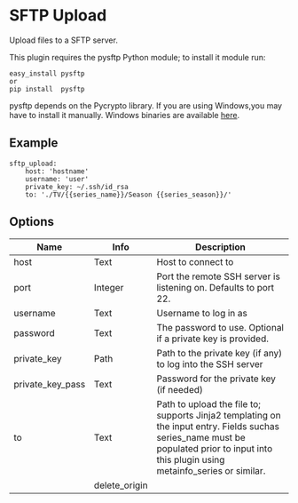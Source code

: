 # SFTP Upload
Upload files to a SFTP server. 

This plugin requires the pysftp Python module; to install it module run:

```
easy_install pysftp
or
pip install  pysftp
```

pysftp depends on the Pycrypto library. If you are using Windows,you may have to install it manually. Windows binaries are available [here](http://www.voidspace.org.uk/python/modules.shtml#pycrypto).

## Example
```
sftp_upload:
    host: 'hostname'
    username: 'user'
    private_key: ~/.ssh/id_rsa
    to: './TV/{{series_name}}/Season {{series_season}}/'
```

## Options

| **Name** | **Info** | **Description** |
| --- | --- | --- |
|  host  |  Text  |  Host to connect to  |
|  port  |  Integer  |  Port the remote SSH server is listening on. Defaults to port 22.  |
|  username  |  Text  |  Username to log in as  |
|  password  |  Text  |  The password to use. Optional if a private key is provided.  |
|  private_key  |  Path  |  Path to the private key (if any) to log into the SSH server  |
|  private_key_pass  |  Text  |  Password for the private key (if needed)  |
|  to  |  Text  |  Path to upload the file to; supports Jinja2 templating on the input entry. Fields suchas series_name must be populated prior to input into this plugin using metainfo_series or similar.  |
|| delete_origin || [Yes|No](/Yes|No) || Indicates wheter to delete the original file after a successful upload. ||